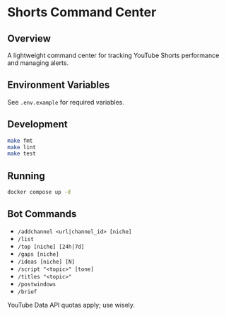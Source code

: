 # Shorts Command Center

## Overview

A lightweight command center for tracking YouTube Shorts performance and managing alerts.

## Environment Variables

See `.env.example` for required variables.

## Development

```bash
make fmt
make lint
make test
```

## Running

```bash
docker compose up -d
```

## Bot Commands

- `/addchannel <url|channel_id> [niche]`
- `/list`
- `/top [niche] [24h|7d]`
- `/gaps [niche]`
- `/ideas [niche] [N]`
- `/script "<topic>" [tone]`
- `/titles "<topic>"`
- `/postwindows`
- `/brief`

YouTube Data API quotas apply; use wisely.
